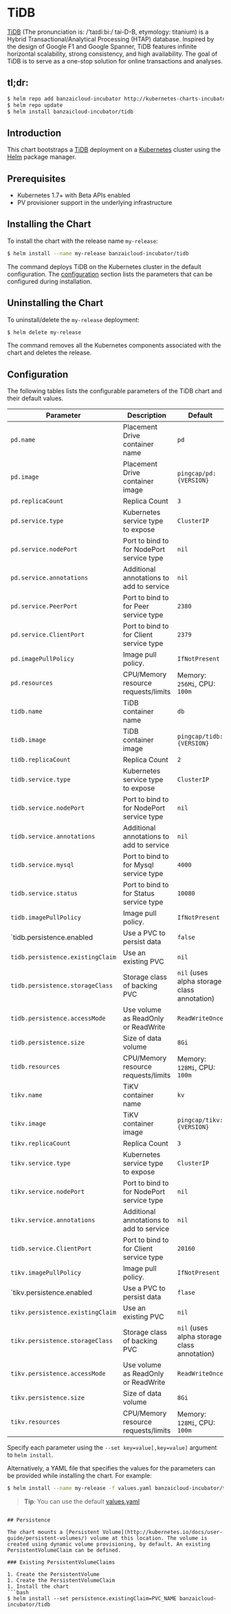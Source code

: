 # TiDB

[TiDB](https://www.pingcap.com/docs/) (The pronunciation is: /‘taɪdiːbi:/ tai-D-B, etymology: titanium) is a Hybrid Transactional/Analytical Processing (HTAP) database. Inspired by the design of Google F1 and Google Spanner, TiDB features infinite horizontal scalability, strong consistency, and high availability. The goal of TiDB is to serve as a one-stop solution for online transactions and analyses.


## tl;dr:

```bash
$ helm repo add banzaicloud-incubator http://kubernetes-charts-incubator.banzaicloud.com
$ helm repo update
$ helm install banzaicloud-incubator/tidb
```

## Introduction

This chart bootstraps a [TiDB](https://github.com/banzaicloud/banzai-charts/incubator/tidb) deployment on a [Kubernetes](http://kubernetes.io) cluster using the [Helm](https://helm.sh) package manager.

## Prerequisites

- Kubernetes 1.7+ with Beta APIs enabled
- PV provisioner support in the underlying infrastructure

## Installing the Chart

To install the chart with the release name `my-release`:

```bash
$ helm install --name my-release banzaicloud-incubator/tidb
```

The command deploys TiDB on the Kubernetes cluster in the default configuration. The [configuration](#configuration) section lists the parameters that can be configured during installation.

## Uninstalling the Chart

To uninstall/delete the `my-release` deployment:

```bash
$ helm delete my-release
```

The command removes all the Kubernetes components associated with the chart and deletes the release.

## Configuration

The following tables lists the configurable parameters of the TiDB chart and their default values.

|               Parameter          |                Description                 |                   Default                   |
| -------------------------------- | ------------------------------------------ | ------------------------------------------- |
| `pd.name`                        | Placement Drive container name             | `pd`                                        |
| `pd.image`                       | Placement Drive container image            | `pingcap/pd:{VERSION}`                      |
| `pd.replicaCount`                | Replica Count                              | `3`                                         |
| `pd.service.type`                | Kubernetes service type to expose          | `ClusterIP`                                 |
| `pd.service.nodePort`            | Port to bind to for NodePort service type  | `nil`                                       |
| `pd.service.annotations`         | Additional annotations to add to service   | `nil`                                       |
| `pd.service.PeerPort`            | Port to bind to for Peer service type      | `2380`                                      |
| `pd.service.ClientPort`          | Port to bind to for Client service type    | `2379`                                      |
| `pd.imagePullPolicy`             | Image pull policy.                         | `IfNotPresent`                              |
| `pd.resources`                   | CPU/Memory resource requests/limits        | Memory: `256Mi`, CPU: `100m`                |
| `tidb.name`                      | TiDB container name                        | `db`                                        |
| `tidb.image`                     | TiDB container image                       | `pingcap/tidb:{VERSION}`                    |
| `tidb.replicaCount`              | Replica Count                              | `2`                                         |
| `tidb.service.type`              | Kubernetes service type to expose          | `ClusterIP`                                 |
| `tidb.service.nodePort`          | Port to bind to for NodePort service type  | `nil`                                       |
| `tidb.service.annotations`       | Additional annotations to add to service   | `nil`                                       |
| `tidb.service.mysql`             | Port to bind to for Mysql service type     | `4000`                                      |
| `tidb.service.status`            | Port to bind to for Status service type    | `10080`                                     |
| `tidb.imagePullPolicy`           | Image pull policy.                         | `IfNotPresent`                              |
| `tidb.persistence.enabled        | Use a PVC to persist data                  | `false`                                     |
| `tidb.persistence.existingClaim` | Use an existing PVC                        | `nil`                                       |
| `tidb.persistence.storageClass`  | Storage class of backing PVC               | `nil` (uses alpha storage class annotation) |
| `tidb.persistence.accessMode`    | Use volume as ReadOnly or ReadWrite        | `ReadWriteOnce`                             |
| `tidb.persistence.size`          | Size of data volume                        | `8Gi`                                       |
| `tidb.resources`                 | CPU/Memory resource requests/limits        | Memory: `128Mi`, CPU: `100m`                |
| `tikv.name`                      | TiKV container name                        | `kv`                                        |
| `tikv.image`                     | TiKV container image                       | `pingcap/tikv:{VERSION}`                    |
| `tikv.replicaCount`              | Replica Count                              | `3`                                         |
| `tikv.service.type`              | Kubernetes service type to expose          | `ClusterIP`                                 |
| `tikv.service.nodePort`          | Port to bind to for NodePort service type  | `nil`                                       |
| `tikv.service.annotations`       | Additional annotations to add to service   | `nil`                                       |
| `tidb.service.ClientPort`        | Port to bind to for Client service type    | `20160`                                     |
| `tikv.imagePullPolicy`           | Image pull policy.                         | `IfNotPresent`                              |
| `tikv.persistence.enabled        | Use a PVC to persist data                  | `flase`                                     |
| `tikv.persistence.existingClaim` | Use an existing PVC                        | `nil`                                       |
| `tikv.persistence.storageClass`  | Storage class of backing PVC               | `nil` (uses alpha storage class annotation) |
| `tikv.persistence.accessMode`    | Use volume as ReadOnly or ReadWrite        | `ReadWriteOnce`                             |
| `tikv.persistence.size`          | Size of data volume                        | `8Gi`                                       |
| `tikv.resources`                 | CPU/Memory resource requests/limits        | Memory: `128Mi`, CPU: `100m`                |

Specify each parameter using the `--set key=value[,key=value]` argument to `helm install`. 

Alternatively, a YAML file that specifies the values for the parameters can be provided while installing the chart. For example:

```bash
$ helm install --name my-release -f values.yaml banzaicloud-incubator/tidb
```

> **Tip**: You can use the default [values.yaml](values.yaml)


```

## Persistence

The chart mounts a [Persistent Volume](http://kubernetes.io/docs/user-guide/persistent-volumes/) volume at this location. The volume is created using dynamic volume provisioning, by default. An existing PersistentVolumeClaim can be defined.

### Existing PersistentVolumeClaims

1. Create the PersistentVolume
1. Create the PersistentVolumeClaim
1. Install the chart
```bash
$ helm install --set persistence.existingClaim=PVC_NAME banzaicloud-incubator/tidb
```
